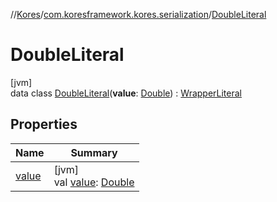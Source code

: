 //[Kores](../../../index.md)/[com.koresframework.kores.serialization](../index.md)/[DoubleLiteral](index.md)

# DoubleLiteral

[jvm]\
data class [DoubleLiteral](index.md)(**value**: [Double](https://kotlinlang.org/api/latest/jvm/stdlib/kotlin/-double/index.html)) : [WrapperLiteral](../-wrapper-literal/index.md)

## Properties

| Name | Summary |
|---|---|
| [value](value.md) | [jvm]<br>val [value](value.md): [Double](https://kotlinlang.org/api/latest/jvm/stdlib/kotlin/-double/index.html) |
